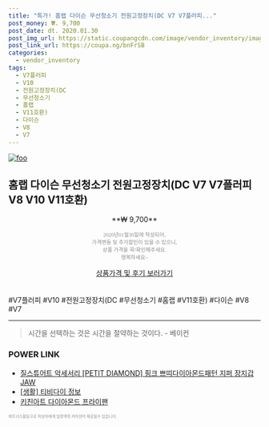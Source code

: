 ```yaml
--- 
title: "특가! 홈랩 다이슨 무선청소기 전원고정장치(DC V7 V7플러피..." 
post_money: ₩. 9,700 
post_date: dt. 2020.01.30 
post_img_url: https://static.coupangcdn.com/image/vendor_inventory/images/2019/02/02/14/0/67dbb8fe-3ca1-42f8-ba27-f6ff5feffac3.jpg 
post_link_url: https://coupa.ng/bnFrSB 
categories: 
  - vendor_inventory 
tags: 
  - V7플러피 
  - V10 
  - 전원고정장치(DC 
  - 무선청소기 
  - 홈랩 
  - V11호환) 
  - 다이슨 
  - V8 
  - V7 
--- 
```

[![foo](https://static.coupangcdn.com/image/vendor_inventory/images/2019/02/02/14/0/67dbb8fe-3ca1-42f8-ba27-f6ff5feffac3.jpg)](https://coupa.ng/bnFrSB) 

## 홈랩 다이슨 무선청소기 전원고정장치(DC V7 V7플러피 V8 V10 V11호환) 
<p style="text-align: center;">**₩ 9,700**</p> 
<p style="text-align: center;"><span style="color: #898c8f; font-family: Georgia,Times,serif; font-size: 0.75em;">2020년01월30일에 작성되어, <br>가격변동 및 추가할인이 있을 수 있으니,<br> 상품 가격을 꼭!확인해주세요.<br>행복하세요~</span> 
</p>	 
<div markdown="0" style="text-align: center;"><a href="https://coupa.ng/bnFrSB" class="btn btn--success">상품가격 및 후기 보러가기</a></div> 
<br><br> 
  #V7플러피 #V10 #전원고정장치(DC #무선청소기 #홈랩 #V11호환) #다이슨 #V8 #V7 
<hr> 

> 시간을 선택하는 것은 시간을 절약하는 것이다. - 베이컨 


### POWER LINK

* <a href="https://blog.naver.com/sakai111/221784659289" target="_blank">질스튜어트 악세서리 [PETIT DIAMOND] 핑크 쁘띠다이아몬드패턴 지퍼 장지갑 JAW</a>
* <a href="https://blog.naver.com/sakai111/221764982285" target="_blank"> [생활] 티비다이 정보 </a>
* <a href="https://blog.naver.com/santokki14/221785861969" target="_blank">키친아트 다이아몬드 프라이팬</a>

<span style="color: #898c8f; font-family: Georgia,Times,serif; font-size: 0.55em;">파트너스활동으로 작성자에게 일정액의 커미션이 제공될수 있습니다.</span> 

